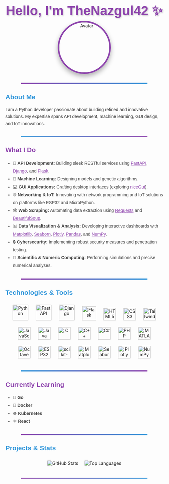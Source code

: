 <h1 align="center" style="font-family: 'Montserrat', sans-serif; font-size: 3em; color: #8e44ad; margin-bottom: 0.2em; text-shadow: 2px 2px 4px rgba(0,0,0,0.2);">
  Hello, I'm TheNazgul42 ✨
</h1>

<div align="center">
  <img src="https://github.com/TheNazgul42.png" alt="Avatar" width="160" style="border-radius: 50%; border: 5px solid #8e44ad; box-shadow: 0 8px 16px rgba(0,0,0,0.3);">
</div>

<hr style="margin: 2em auto; border: 0; height: 4px; width: 80%; background: linear-gradient(to right, #8e44ad, #3498db);">

<h2 style="font-family: 'Montserrat', sans-serif; color: #3498db;">About Me</h2>
<p style="font-family: 'Montserrat', sans-serif; font-size: 1em; line-height: 1.6; color: #333; max-width: 800px; margin: auto;">
  I am a Python developer passionate about building refined and innovative solutions. My expertise spans API development, machine learning, GUI design, and IoT innovations.
</p>

<hr style="margin: 2em auto; border: 0; height: 3px; width: 80%; background: linear-gradient(to right, #3498db, #8e44ad);">

<h2 style="font-family: 'Montserrat', sans-serif; color: #8e44ad;">What I Do</h2>
<ul style="font-family: 'Montserrat', sans-serif; font-size: 1em; color: #444; line-height: 1.8; max-width: 800px; margin: auto;">
  <li>🚀 <strong>API Development:</strong> Building sleek RESTful services using <a href="https://fastapi.tiangolo.com/" style="color: #8e44ad;">FastAPI</a>, <a href="https://www.djangoproject.com/" style="color: #8e44ad;">Django</a>, and <a href="https://flask.palletsprojects.com/" style="color: #8e44ad;">Flask</a>.</li>
  <li>🤖 <strong>Machine Learning:</strong> Designing models and genetic algorithms.</li>
  <li>💻 <strong>GUI Applications:</strong> Crafting desktop interfaces (exploring <a href="https://nicegui.io/" style="color: #8e44ad;">niceGui</a>).</li>
  <li>🌐 <strong>Networking & IoT:</strong> Innovating with network programming and IoT solutions on platforms like ESP32 and MicroPython.</li>
  <li>🕸️ <strong>Web Scraping:</strong> Automating data extraction using <a href="https://requests.readthedocs.io/" style="color: #8e44ad;">Requests</a> and <a href="https://www.crummy.com/software/BeautifulSoup/bs4/doc/" style="color: #8e44ad;">BeautifulSoup</a>.</li>
  <li>📊 <strong>Data Visualization & Analysis:</strong> Developing interactive dashboards with <a href="https://matplotlib.org/" style="color: #8e44ad;">Matplotlib</a>, <a href="https://seaborn.pydata.org/" style="color: #8e44ad;">Seaborn</a>, <a href="https://plotly.com/" style="color: #8e44ad;">Plotly</a>, <a href="https://pandas.pydata.org/" style="color: #8e44ad;">Pandas</a>, and <a href="https://numpy.org/" style="color: #8e44ad;">NumPy</a>.</li>
  <li>🔒 <strong>Cybersecurity:</strong> Implementing robust security measures and penetration testing.</li>
  <li>🔬 <strong>Scientific & Numeric Computing:</strong> Performing simulations and precise numerical analyses.</li>
</ul>

<hr style="margin: 2em auto; border: 0; height: 4px; width: 80%; background: linear-gradient(to right, #8e44ad, #3498db);">

<h2 style="font-family: 'Montserrat', sans-serif; color: #3498db;">Technologies & Tools</h2>
<p align="center" style="margin: 1em 0;">
  <img src="https://www.python.org/static/community_logos/python-logo.png" alt="Python" width="50" style="margin: 10px;">
  <img src="https://fastapi.tiangolo.com/img/logo-margin/logo-teal.png" alt="FastAPI" width="50" style="margin: 10px;">
  <img src="https://static.djangoproject.com/img/logos/django-logo-positive.png" alt="Django" width="50" style="margin: 10px;">
  <img src="https://static-00.iconduck.com/assets.00/flask-icon-399x512-v0hqbifs.png" alt="Flask" width="45" style="margin: 10px;">
  <img src="https://upload.wikimedia.org/wikipedia/commons/6/61/HTML5_logo_and_wordmark.svg" alt="HTML5" width="40" style="margin: 10px;">
  <img src="https://upload.wikimedia.org/wikipedia/commons/d/d5/CSS3_logo_and_wordmark.svg" alt="CSS3" width="40" style="margin: 10px;">
  <img src="https://upload.wikimedia.org/wikipedia/commons/d/d5/Tailwind_CSS_Logo.svg" alt="Tailwind CSS" width="40" style="margin: 10px;">
  <img src="https://upload.wikimedia.org/wikipedia/commons/6/6a/JavaScript-logo.png" alt="JavaScript" width="40" style="margin: 10px;">
  <img src="https://upload.wikimedia.org/wikipedia/en/3/30/Java_programming_language_logo.svg" alt="Java" width="40" style="margin: 10px;">
  <img src="https://upload.wikimedia.org/wikipedia/commons/1/18/C_Programming_Language.svg" alt="C" width="40" style="margin: 10px;">
  <img src="https://upload.wikimedia.org/wikipedia/commons/1/18/ISO_C%2B%2B_Logo.svg" alt="C++" width="40" style="margin: 10px;">
  <img src="https://upload.wikimedia.org/wikipedia/commons/4/4f/Csharp_Logo.png" alt="C#" width="40" style="margin: 10px;">
  <img src="https://upload.wikimedia.org/wikipedia/commons/2/27/PHP-logo.svg" alt="PHP" width="40" style="margin: 10px;">
  <img src="https://upload.wikimedia.org/wikipedia/commons/2/21/Matlab_Logo.png" alt="MATLAB" width="40" style="margin: 10px;">
  <img src="https://upload.wikimedia.org/wikipedia/commons/6/6a/Gnu-octave-logo.svg" alt="Octave" width="40" style="margin: 10px;">
  <img src="https://pbs.twimg.com/profile_images/773245254979903488/yB0xE3NR_400x400.jpg" alt="ESP32" width="40" style="margin: 10px;">
  <img src="https://upload.wikimedia.org/wikipedia/commons/0/05/Scikit_learn_logo_small.svg" alt="scikit-learn" width="40" style="margin: 10px;">
  <img src="https://matplotlib.org/_static/images/logo2.svg" alt="Matplotlib" width="40" style="margin: 10px;">
  <img src="https://seaborn.pydata.org/_static/logo-wide-lightbg.svg" alt="Seaborn" width="40" style="margin: 10px;">
  <img src="https://images.plot.ly/logo/new-branding/plotly-logomark.png" alt="Plotly" width="40" style="margin: 10px;">
  <img src="https://numpy.org/images/logo.svg" alt="NumPy" width="40" style="margin: 10px;">
</p>

<hr style="margin: 2em auto; border: 0; height: 4px; width: 80%; background: linear-gradient(to right, #3498db, #8e44ad);">

<h2 style="font-family: 'Montserrat', sans-serif; color: #8e44ad;">Currently Learning</h2>
<ul style="font-family: 'Montserrat', sans-serif; font-size: 1em; color: #444; line-height: 1.8; max-width: 800px; margin: auto;">
  <li>🐹 <strong>Go</strong>
  <li>🐳 <strong>Docker</strong>
  <li>☸️ <strong>Kubernetes</strong>
  <li>⚛️ <strong>React</strong>
</ul>

<hr style="margin: 2em auto; border: 0; height: 4px; width: 80%; background: linear-gradient(to right, #8e44ad, #3498db);">

<h2 style="font-family: 'Montserrat', sans-serif; color: #3498db;">Projects & Stats</h2>
<div align="center" style="display: flex; flex-wrap: wrap; justify-content: center;">
  <img src="https://github-readme-stats.vercel.app/api?username=TheNazgul42&show_icons=true&theme=radical" alt="GitHub Stats" style="margin: 10px; max-width: 100%;">
  <img src="https://github-readme-stats.vercel.app/api/top-langs/?username=TheNazgul42&layout=compact&theme=radical" alt="Top Languages" style="margin: 10px; max-width: 100%;">
</div>

<hr style="margin: 2em auto; border: 0; height: 3px; width: 80%; background: linear-gradient(to right, #8e44ad, #3498db);">
